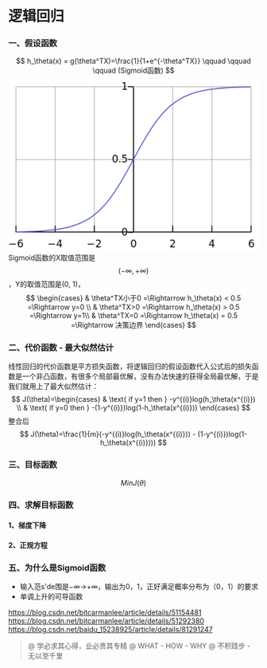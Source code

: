 # 逻辑回归
### 一、假设函数
$$
h_\theta(x) = g(\theta^TX)=\frac{1}{1+e^{-\theta^TX}} \qquad \qquad  \qquad (Sigmoid函数)
$$
![Sigmoid函数](../../../pic/sigmoid函数.png)
Sigmoid函数的X取值范围是$$(-\infty, +\infty)$$，Y的取值范围是(0, 1)， 
$$
\begin{cases}
 & \theta^TX小于0 =\Rightarrow h_\theta(x) < 0.5 =\Rightarrow y=0 \\
 & \theta^TX>0 =\Rightarrow h_\theta(x) > 0.5 =\Rightarrow y=1\\ 
 & \theta^TX=0 =\Rightarrow h_\theta(x) = 0.5 =\Rightarrow 决策边界
\end{cases}
$$

### 二、代价函数 - 最大似然估计
线性回归的代价函数是平方损失函数，将逻辑回归的假设函数代入公式后的损失函数是一个非凸函数，有很多个局部最优解，没有办法快速的获得全局最优解，于是我们就用上了最大似然估计：
$$
J(\theta)=\begin{cases}
 & \text{ if y=1    then } -y^{(i)}log(h_\theta(x^{(i)}) \\ 
 & \text{ if y=0    then } -(1-y^{(i)})log(1-h_\theta(x^{(i)})) 
\end{cases}
$$
整合后
$$
J(\theta)=\frac{1}{m}(-y^{(i)}log(h_\theta(x^{(i)})) - (1-y^{(i)})log(1-h_\theta(x^{(i)})))
$$

### 三、目标函数
$$
    MinJ(\theta)
$$

### 四、求解目标函数
#### 1、梯度下降

#### 2、正规方程

### 五、为什么是Sigmoid函数
- 输入范s'de围是−∞→+∞，输出为0，1，正好满足概率分布为（0，1）的要求
- 单调上升的可导函数

https://blog.csdn.net/bitcarmanlee/article/details/51154481
https://blog.csdn.net/bitcarmanlee/article/details/51292380
https://blog.csdn.net/baidu_15238925/article/details/81291247

> @ 学必求其心得，业必贵其专精
> @ WHAT - HOW - WHY
> @ 不积跬步 - 无以至千里